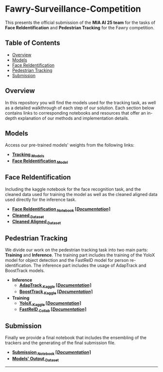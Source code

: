# Fawry-Surveillance-Competition

This presents the official submission of the **MIA AI 25 team** for the tasks of **Face ReIdentification** and **Pedestrian Tracking** for the Fawry competition.

## Table of Contents
- [Overview](#overview)
- [Models](#models)
- [Face ReIdentification](#face-reidentification)
- [Pedestrian Tracking](#pedestrian-tracking)
- [Submission](#submission)

## Overview

In this repository you will find the models used for the tracking task, as well as a detailed walkthrough of each step of our solution. Each section below contains links to corresponding notebooks and resources that offer an in-depth explanation of our methods and implementation details.

## Models

Access our pre-trained models' weights from the following links:

- **[Tracking <sub>Models</sub>](https://www.kaggle.com/models/youssifkhale/fawry-models/)**
- **[Face ReIdentification <sub>Model</sub>](https://www.kaggle.com/models/mohamedbassat/face-recognition-fourier-model/)**

## Face ReIdentification

Including the kaggle notebook for the face recognition task, and the cleaned data used for training the model as well as the cleaned aligned data used directly for the inference task.

- **[Face ReIdentification <sub>Notebook</sub>](https://www.kaggle.com/code/mohamedbassat/face-recognition-ultimate) ⌈*[Documentation]()*⌉**
- **[Cleaned <sub>Dataset</sub>](https://www.kaggle.com/datasets/youssifkhale/clean-faces/data)**
- **[Cleaned Aligned <sub>Dataset</sub>](https://www.kaggle.com/datasets/mohamedbassat/cleaned-aligned-faces/data)**

## Pedestrian Tracking

We divide our work on the pedestrian tracking task into two main parts: **Training** and **Inference**. The training part includes the training of the YoloX model for object detection and the FastReID model for person re-identification. The inference part includes the usage of AdapTrack and BoostTrack models.

- **Inference**
  - **[AdapTrack <sub>Kaggle</sub>](https://www.kaggle.com/code/youssifkhale/fawry-adaptrack-inference)  ⌈*[Documentation]()*⌉**
  - **[BoostTrack <sub>Kaggle</sub>](https://www.kaggle.com/code/youssifkhale/fawry-boosttrack-inference)  ⌈*[Documentation](Documentation/BoostTrack.md)*⌉**
- **Training**
  - **[YoloX <sub>Kaggle</sub>](https://www.kaggle.com/code/youssifkhale/yolox-trainer)  ⌈*[Documentation]()*⌉**
  - **[FastReID <sub>Collab</sub>](https://colab.research.google.com/drive/1pKdfsoBmmbjCyE8hAkhxIYDPn0n9ONx7?usp=sharing)  ⌈*[Documentation](Documentation/FastReID.md)*⌉**

## Submission

Finally we provide a final notebook that includes the ensembling of the trackers and the generating of the final submission file.  

- **[Submission <sub>Notebook</sub>](https://www.kaggle.com/code/mohamedbassat/ensembling-of-trackers-and-submission/notebook) ⌈*[Documentation]()*⌉**
- **[Models' Output <sub>Dataset</sub>](https://www.kaggle.com/datasets/mohamedbassat/final-submission/data)**

---
